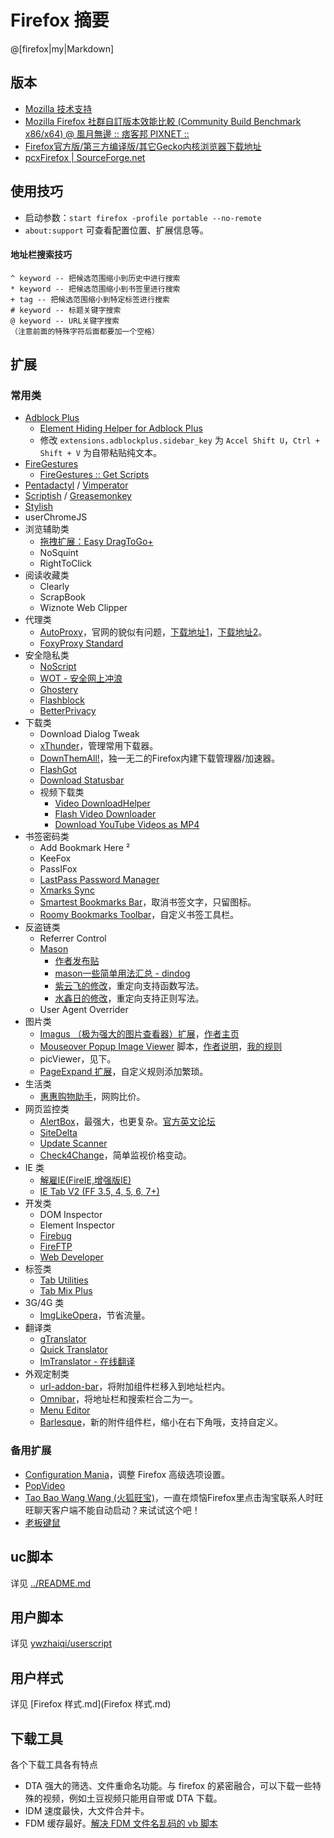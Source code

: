 Firefox 摘要
==========

@[firefox|my|Markdown]


版本
----

- [Mozilla 技术支持](https://support.mozilla.org/zh-CN/home)
- [Mozilla Firefox 社群自訂版本效能比較 (Community Build Benchmark x86/x64) @ 風月無邊 :: 痞客邦 PIXNET ::](http://izaka.pixnet.net/blog/post/27424938)
- [Firefox官方版/第三方编译版/其它Gecko内核浏览器下载地址](http://bbs.kafan.cn/forum.php?mod=redirect&goto=findpost&ptid=1340501&pid=25547861&fromuid=799029)
- [pcxFirefox | SourceForge.net](http://sourceforge.net/projects/pcxfirefox/)


使用技巧
--------

- 启动参数：`start firefox -profile portable --no-remote`
- `about:support` 可查看配置位置、扩展信息等。

#### 地址栏搜索技巧

    ^ keyword -- 把候选范围缩小到历史中进行搜索
    * keyword -- 把候选范围缩小到书签里进行搜索
    + tag -- 把候选范围缩小到特定标签进行搜索
    # keyword -- 标题关键字搜索
    @ keyword -- URL关键字搜索
    （注意前面的特殊字符后面都要加一个空格）


扩展
----

### 常用类

- [Adblock Plus](https://addons.mozilla.org/zh-CN/firefox/addon/adblock-plus/)
    - [Element Hiding Helper for Adblock Plus](https://addons.mozilla.org/zh-CN/firefox/addon/elemhidehelper/)
    - 修改 `extensions.adblockplus.sidebar_key` 为 `Accel Shift U`，`Ctrl + Shift + V` 为自带粘贴纯文本。
- [FireGestures](https://addons.mozilla.org/zh-CN/firefox/addon/firegestures/)
    - [FireGestures :: Get Scripts](http://www.xuldev.org/firegestures/getscripts.php)
- [Pentadactyl](https://code.google.com/p/dactyl/downloads/list) / [Vimperator](https://addons.mozilla.org/en-US/firefox/addon/vimperator/)
- [Scriptish](https://addons.mozilla.org/zh-cn/firefox/addon/scriptish/) / [Greasemonkey](https://addons.mozilla.org/zh-cn/firefox/addon/greasemonkey/)
- [Stylish](https://addons.mozilla.org/zh-cn/firefox/addon/stylish/)
- userChromeJS
- 浏览辅助类
    - [拖拽扩展：Easy DragToGo+](http://www.firefox.net.cn/read-29894)
    - NoSquint
    - RightToClick
- 阅读收藏类
    - Clearly
    - ScrapBook
    - Wiznote Web Clipper
- 代理类
    - [AutoProxy](https://addons.mozilla.org/zh-cn/firefox/addon/autoproxy/)，官网的貌似有问题，[下载地址1](http://fxthunder.com/files/autoproxy.xpi)，[下载地址2](http://xthunder.googlecode.com/files/autoproxy.xpi)。
    - [FoxyProxy Standard](https://addons.mozilla.org/zh-cn/firefox/addon/foxyproxy-standard/?src=search)
- 安全隐私类
    - [NoScript](https://addons.mozilla.org/zh-cn/firefox/addon/noscript/?src=dp-dl-othersby)
    - [WOT - 安全网上冲浪](https://addons.mozilla.org/zh-CN/firefox/addon/wot-safe-browsing-tool/)
    - [Ghostery](https://addons.mozilla.org/zh-CN/firefox/addon/ghostery/?src=cb-dl-users)
    - [Flashblock](https://addons.mozilla.org/zh-CN/firefox/addon/flashblock/?src=cb-dl-users)
    - [BetterPrivacy](https://addons.mozilla.org/zh-CN/firefox/addon/betterprivacy/?src=cb-dl-users)
- 下载类
    - Download Dialog Tweak
    - [xThunder](https://addons.mozilla.org/zh-CN/firefox/addon/xthunder/)，管理常用下载器。
    - [DownThemAll!](https://addons.mozilla.org/zh-cn/firefox/addon/downthemall/)，独一无二的Firefox内建下载管理器/加速器。
    - [FlashGot](https://addons.mozilla.org/zh-cn/firefox/addon/flashgot/?src=ss)
    - [Download Statusbar](https://addons.mozilla.org/zh-CN/firefox/addon/download-statusbar/?src=cb-dl-users)
    - 视频下载类
        - [Video DownloadHelper](https://addons.mozilla.org/zh-CN/firefox/addon/video-downloadhelper/?src=cb-dl-users)
        - [Flash Video Downloader](https://addons.mozilla.org/zh-CN/firefox/addon/flash-video-downloader/?src=cb-dl-users)
        - [Download YouTube Videos as MP4](https://addons.mozilla.org/zh-CN/firefox/addon/download-youtube/?src=cb-dl-users)
- 书签密码类
    - Add Bookmark Here ²
    - KeeFox
    - PassIFox
    - [LastPass Password Manager](https://addons.mozilla.org/zh-CN/firefox/addon/lastpass-password-manager/)
    - [Xmarks Sync](https://addons.mozilla.org/zh-CN/firefox/addon/xmarks-sync/)
    - [Smartest Bookmarks Bar](https://addons.mozilla.org/zh-CN/firefox/addon/smartest-bookmarks-bar/)，取消书签文字，只留图标。
    - [Roomy Bookmarks Toolbar](https://addons.mozilla.org/zh-CN/firefox/addon/roomy-bookmarks-toolbar/)，自定义书签工具栏。
- 反盗链类
    - Referrer Control
    - [Mason](https://addons.mozilla.org/zh-cn/firefox/addon/mason/)
        - [作者发布贴](http://g.mozest.com/thread-28458-1-1.html)
        - [mason一些简单用法汇总 - dindog](http://g.mozest.com/viewthread.php?tid=36790)
        - [紫云飞的修改](http://g.mozest.com/viewthread.php?tid=40220#post_272827)，重定向支持函数写法。
        - [水鑫日的修改](https://g.mozest.com/viewthread.php?tid=28458&page=63#pid300221)，重定向支持正则写法。
    - User Agent Overrider
- 图片类
    - [Imagus （极为强大的图片查看器）扩展](http://www.firefox.net.cn/read-48000-e#a)，[作者主页](http://my.opera.com/Deathamns/blog/opera-extension-imagus)
    - [Mouseover Popup Image Viewer](http://userscripts.org/scripts/show/109262) 脚本，[作者说明](http://w9p.co/userscripts/mpiv/host_rules.html)，[我的规则](https://github.com/ywzhaiqi/userscript/tree/master/Mouseover%20Popup%20Image%20Viewer)
    - picViewer，见下。
    - [PageExpand 扩展](https://addons.mozilla.org/en-US/firefox/addon/pageexpand/)，自定义规则添加繁琐。
- 生活类
    - [惠惠购物助手](http://zhushou.huihui.cn/)，网购比价。
- 网页监控类
    - [AlertBox](https://addons.mozilla.org/zh-cn/firefox/addon/alertbox/)，最强大，也更复杂。[官方英文论坛](http://pulsvu.com/forum/7)
    - [SiteDelta](https://addons.mozilla.org/zh-cn/firefox/addon/sitedelta/)
    - [Update Scanner](https://addons.mozilla.org/zh-cn/firefox/addon/update-scanner/)
    - [Check4Change](https://addons.mozilla.org/en-us/firefox/addon/check4change/)，简单监视价格变动。
- IE 类
    - [解雇IE(FireIE,增强版IE)](https://addons.mozilla.org/zh-cn/firefox/addon/fire-ie/)
    - [IE Tab V2 (FF 3.5, 4, 5, 6, 7+)](https://addons.mozilla.org/zh-CN/firefox/addon/ie-tab-2-ff-36/?src=cb-dl-users)
- 开发类
    - DOM Inspector
    - Element Inspector
    - [Firebug](https://addons.mozilla.org/zh-CN/firefox/addon/firebug/?src=cb-dl-users)
    - [FireFTP](https://addons.mozilla.org/zh-CN/firefox/addon/fireftp/?src=cb-dl-users)
    - [Web Developer](https://addons.mozilla.org/zh-CN/firefox/addon/web-developer/?src=cb-dl-users)
- 标签类
    - [Tab Utilities](https://addons.mozilla.org/firefox/addon/tab-utilities/)
    - [Tab Mix Plus](https://addons.mozilla.org/zh-CN/firefox/addon/tab-mix-plus/?src=cb-dl-users)
- 3G/4G 类
    - [ImgLikeOpera](https://addons.mozilla.org/zh-cn/firefox/addon/imglikeopera/?src=dp-dl-oftenusedwith)，节省流量。
- 翻译类
    - [gTranslator](https://addons.mozilla.org/zh-CN/firefox/addon/gtranslator/)
    - [Quick Translator](https://addons.mozilla.org/zh-CN/firefox/addon/quick-translator/)
    - [ImTranslator - 在线翻译](https://addons.mozilla.org/zh-CN/firefox/addon/imtranslator/?src=cb-dl-users)
- 外观定制类
    - [url-addon-bar](https://addons.mozilla.org/zh-cn/firefox/addon/url-addon-bar/)，将附加组件栏移入到地址栏内。
    - [Omnibar](https://addons.mozilla.org/zh-cn/firefox/addon/omnibar/)，将地址栏和搜索栏合二为一。
    - [Menu Editor](https://addons.mozilla.org/zh-CN/firefox/addon/menu-editor/)
    - [Barlesque](https://addons.mozilla.org/zh-CN/firefox/addon/barlesque/)，新的附件组件栏，缩小在右下角哦，支持自定义。

### 备用扩展

- [Configuration Mania](https://addons.mozilla.org/zh-cn/firefox/addon/configuration-mania-4420/)，调整 Firefox 高级选项设置。
- [PopVideo](https://addons.mozilla.org/zh-CN/firefox/addon/popvideo/)
- [Tao Bao Wang Wang (火狐旺宝)](https://addons.mozilla.org/zh-CN/firefox/addon/tao-bao-wang-wang/)，一直在烦恼Firefox里点击淘宝联系人时旺旺聊天客户端不能自动启动？来试试这个吧！
- [老板键鼠](https://addons.mozilla.org/zh-CN/firefox/addon/boss-key-and-buttons/)


uc脚本
-----

详见 [../README.md](../README.md)

用户脚本
--------

详见 [ywzhaiqi/userscript](https://github.com/ywzhaiqi/userscript)

用户样式
--------

详见 [Firefox 样式.md](Firefox 样式.md)

下载工具
--------

各个下载工具各有特点

- DTA 强大的筛选、文件重命名功能。与 firefox 的紧密融合，可以下载一些特殊的视频，例如土豆视频只能用自带或 DTA 下载。
- IDM 速度最快，大文件合并卡。
- FDM 缓存最好。[解决 FDM 文件名乱码的 vb 脚本](http://bbs.kafan.cn/thread-1645096-1-1.html)